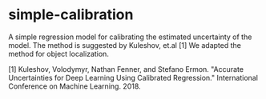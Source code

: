 # simple-calibration

A simple regression model for calibrating the estimated uncertainty of the model. The method is suggested by Kuleshov, et.al [1]
We adapted the method for object localization. 


[1] Kuleshov, Volodymyr, Nathan Fenner, and Stefano Ermon. "Accurate Uncertainties for Deep Learning Using Calibrated Regression." International Conference on Machine Learning. 2018.
